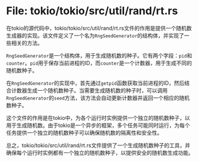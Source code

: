 # File: tokio/tokio/src/util/rand/rt.rs

在tokio的源代码中，tokio/tokio/src/util/rand/rt.rs文件的作用是提供一个随机数生成器的实现。该文件定义了一个名为`RngSeedGenerator`的结构体，并实现了一些相关的方法。

`RngSeedGenerator`是一个结构体，用于生成随机数的种子。它有两个字段：`pid`和`counter`。`pid`用于保存当前进程的ID，而`counter`是一个计数器，用于生成不同的随机数种子。

在`RngSeedGenerator`的实现中，首先通过`getpid`函数获取当前进程的ID，然后结合计数器生成一个随机数种子。当需要生成随机数的种子时，可以调用`RngSeedGenerator`的`seed`方法，该方法会自动更新计数器并返回一个相应的随机数种子。

这个文件的作用是在tokio中，为各个运行时实例提供一个独立的随机数种子，以用于生成随机数。由于tokio是一个异步的框架，多个任务可能同时运行，为每个任务提供一个独立的随机数种子可以确保随机数的隔离性和安全性。

总之，tokio/tokio/src/util/rand/rt.rs文件提供了一个生成随机数种子的工具，并确保每个运行时实例都有一个独立的随机数种子，以提供安全的随机数生成功能。


